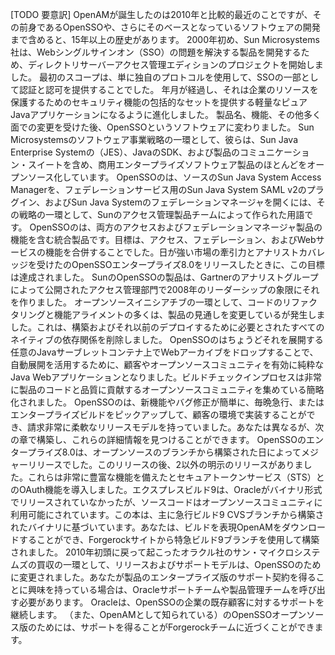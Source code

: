 [TODO 要意訳]
OpenAMが誕生したのは2010年と比較的最近のことですが、その前身であるOpenSSOや、さらにそのベースとなっているソフトウェアの開発まで含めると、15年以上の歴史があります。
2000年初め、Sun Microsystems社は、Webシングルサインオン（SSO）の問題を解決する製品を開発するため、ディレクトリサーバーアクセス管理エディションのプロジェクトを開始しました。
最初のスコープは、単に独自のプロトコルを使用して、SSOの一部として認証と認可を提供することでした。
年月が経過し、それは企業のリソースを保護するためのセキュリティ機能の包括的なセットを提供する軽量なピュアJavaアプリケーションになるように進化しました。
製品名、機能、その他多く面での変更を受けた後、OpenSSOというソフトウェアに変わりました。 
Sun Microsystemsのソフトウェア事業戦略の一環として、彼らは、Sun Java Enterprise Systemの（JES）、JavaのSDK、および製品のコミュニケーション・スイートを含め、商用エンタープライズソフトウェア製品のほとんどをオープンソース化しています。 OpenSSOのは、ソースのSun Java System Access Managerを、フェデレーションサービス用のSun Java System SAML v2のプラグイン、およびSun Java Systemのフェデレーションマネージャを開くには、その戦略の一環として、Sunのアクセス管理製品チームによって作られた用語です。 OpenSSOのは、両方のアクセスおよびフェデレーションマネージャ製品の機能を含む統合製品です。目標は、アクセス、フェデレーション、およびWebサービスの機能を合併することでした。日が強い市場の牽引力とアナリストカバレッジを受けたのOpenSSOエンタープライズ8.0をリリースしたときに、この目標は達成されました。 SunのOpenSSOの製品は、Gartnerのアナリストグループによって公開されたアクセス管理部門で2008年のリーダーシップの象限にそれを作りました。
オープンソースイニシアチブの一環として、コードのリファクタリングと機能アライメントの多くは、製品の見通しを変更しているが発生しました。これは、構築およびそれ以前のデプロイするために必要とされたすべてのネイティブの依存関係を削除しました。 OpenSSOのはちょうどそれを展開する任意のJavaサーブレットコンテナ上でWebアーカイブをドロップすることで、自動展開を活用するために、顧客やオープンソースコミュニティを有効に純粋なJava Webアプリケーションとなりました。ビルドチェックインプロセスは非常に製品のコードと品質に貢献するオープンソースコミュニティを集めている簡略化されました。
OpenSSOのは、新機能やバグ修正が簡単に、毎晩急行、またはエンタープライズビルドをピックアップして、顧客の環境で実装することができ、請求非常に柔軟なリリースモデルを持っていました。あなたは異なるが、次の章で構築し、これらの詳細情報を見つけることができます。 OpenSSOのエンタープライズ8.0は、オープンソースのブランチから構築された日によってメジャーリリースでした。このリリースの後、2以外の明示のリリースがありました。これらは非常に豊富な機能を備えたとセキュアトークンサービス（STS）とのOAuth機能を導入しました。エクスプレスビルド9は、Oracleがバイナリ形式でリリースされていなかったが、ソースコードはオープンソースコミュニティに利用可能にされています。この本は、主に急行ビルド9 CVSブランチから構築されたバイナリに基づいています。あなたは、ビルドを表現OpenAMをダウンロードすることができ、Forgerockサイトから特急ビルド9ブランチを使用して構築されました。
2010年初頭に戻って起こったオラクル社のサン・マイクロシステムズの買収の一環として、リリースおよびサポートモデルは、OpenSSOのために変更されました。あなたが製品のエンタープライズ版のサポート契約を得ることに興味を持っている場合は、Oracleサポートチームや製品管理チームを呼び出す必要があります。 Oracleは、OpenSSOの企業の既存顧客に対するサポートを継続します。 （また、OpenAMとして知られている）のOpenSSOオープンソース版のためには、サポートを得ることがForgerockチームに近づくことができます。
